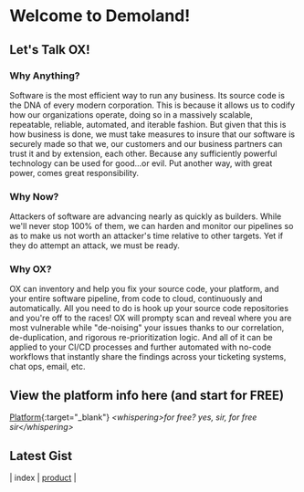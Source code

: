 # Welcome to Demoland!

## Let's Talk OX!
### Why Anything?
Software is the most efficient way to run any business. Its source code is the DNA of every modern corporation. This is because it allows us to codify how our organizations operate, doing so in a massively scalable, repeatable, reliable, automated, and iterable fashion. But given that this is how business is done, we must take measures to insure that our software is securely made so that we, our customers and our business partners can trust it and by extension, each other. Because any sufficiently powerful technology can be used for good...or evil. Put another way, with great power, comes great responsibility.

### Why Now?
Attackers of software are advancing nearly as quickly as builders. While we'll never stop 100% of them, we can harden and monitor our pipelines so as to make us not worth an attacker's time relative to other targets. Yet if they do attempt an attack, we must be ready.

### Why OX?
OX can inventory and help you fix your source code, your platform, and your entire software pipeline, from code to cloud, continuously and automatically. All you need to do is hook up your source code repositories and you're off to the races! OX will prompty scan and reveal where you are most vulnerable while "de-noising" your issues thanks to our correlation, de-duplication, and rigorous re-prioritization logic. And all of it can be applied to your CI/CD processes and further automated with no-code workflows that instantly share the findings across your ticketing systems, chat ops, email, etc.

## View the platform info here (and start for FREE)
[Platform](https://ox.security){:target="_blank"}
*\<whispering\>for free? yes, sir, for free sir\<\/whispering\>*

## Latest Gist
<script src="https://gist.github.com/aaronhmiller/3827e4ebd8aa402fe69984bd4a51b633.js"></script>

| index | [product](https://aaronhmiller.github.io/product) |
